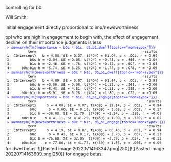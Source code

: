 controlling for b0

Will Smith:

initial engagement directly proportional to imp/newsworthiness

ppl who are high in engagement to begin with, the effect of engagement decline on their importance judgments is less
![ScreenShot](Pasted%20image%2020220714162859.png)
for dwel betas:
![[Pasted image 20220714163347.png|250]]![[Pasted image 20220714163609.png|250]]
for engage betas:
